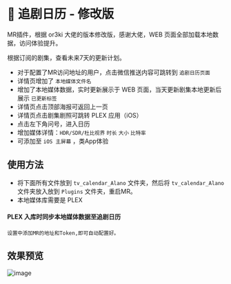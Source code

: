 # 💌 追剧日历 - 修改版
MR插件，根据 or3ki 大佬的版本修改版，感谢大佬，WEB 页面全部加载本地数据，访问体验提升。

根据订阅的剧集，查看未来7天的更新计划。
- 对于配置了MR访问地址的用户，点击微信推送内容可跳转到 `追剧日历页面`
- 详情页增加了 `本地媒体文件名`
- 增加了本地媒体数据，实时更新展示于 WEB 页面，当天更新剧集本地更新后展示 `已更新标签`
- 详情页点击顶部海报可返回上一页
- 详情页点击剧集剧照可跳转 PLEX 应用（iOS）
- 点击左下角问号，进入日历
- 增加媒体详情：`HDR/SDR/杜比视界` `时长`  `大小` `比特率`
- 可添加至 `iOS 主屏幕` ，类App体验


## 使用方法
- 将下面所有文件放到 `tv_calendar_Alano` 文件夹，然后将 `tv_calendar_Alano` 文件夹放入放到 `Plugins` 文件夹，重启MR。
- 本地媒体库需要是 PLEX
#### PLEX 入库时同步本地媒体数据至追剧日历
```console
设置中添加MR的地址和Token,即可自动配置好。
```

## 效果预览
![image](https://github.com/Alano-i/wecom-notification/assets/68833595/7b4457b9-4729-4ecb-87a7-f7bba3624158)

